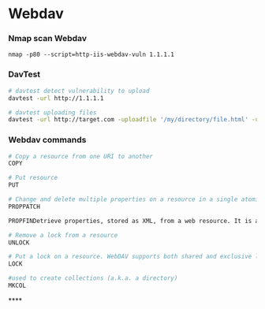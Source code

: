 # Webdav

### Nmap scan Webdav

`nmap -p80 --script=http-iis-webdav-vuln 1.1.1.1`

### DavTest

```bash
# davtest detect vulnerability to upload
davtest -url http://1.1.1.1

# davtest uploading files
davtest -url http://target.com -uploadfile '/my/directory/file.html' -uploadloc exploit.html
```

### Webdav commands

```bash
# Copy a resource from one URI to another
COPY

# Put resource 
PUT

# Change and delete multiple properties on a resource in a single atomic act
PROPPATCH 

PROPFINDetrieve properties, stored as XML, from a web resource. It is also overloaded to allow one to retrieve the collection structure (a.k.a. directory hierarchy) of a remote system.

# Remove a lock from a resource
UNLOCK

# Put a lock on a resource. WebDAV supports both shared and exclusive locks.
LOCK 

#used to create collections (a.k.a. a directory)
MKCOL

```

\*\*\*\*

